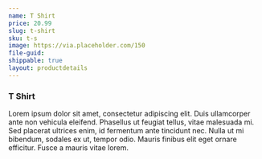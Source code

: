 ```yaml
---
name: T Shirt
price: 20.99
slug: t-shirt
sku: t-s
image: https://via.placeholder.com/150
file-guid:
shippable: true
layout: productdetails
---
```

### T Shirt
Lorem ipsum dolor sit amet, consectetur adipiscing elit. Duis ullamcorper ante non vehicula eleifend.
Phasellus ut feugiat tellus, vitae malesuada mi. Sed placerat ultrices enim, id fermentum ante tincidunt nec.
Nulla ut mi bibendum, sodales ex ut, tempor odio. Mauris finibus elit eget ornare efficitur. Fusce a mauris vitae lorem.